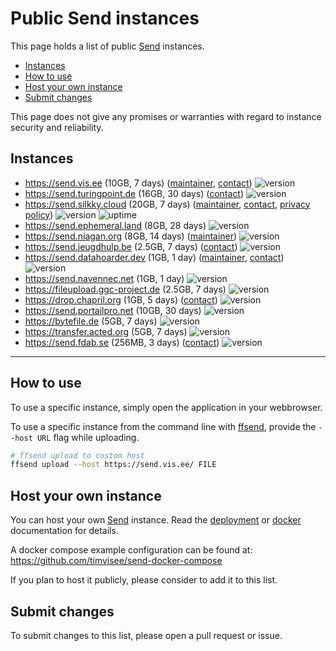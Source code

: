 # Public Send instances
This page holds a list of public [Send][send] instances.

- [Instances](#instances)
- [How to use](#how-to-use)
- [Host your own instance](#host-your-own-instance)
- [Submit changes](#submit-changes)

This page does not give any promises or warranties with regard to instance
security and reliability.

## Instances

- https://send.vis.ee (10GB, 7 days) ([maintainer](https://github.com/timvisee), [contact](https://timvisee.com/contact))
  ![version](https://img.shields.io/badge/dynamic/json?label=version&query=version&url=https://send.vis.ee/__version__)
- https://send.turingpoint.de (16GB, 30 days) ([contact](https://turingpoint.de/en/company/contact/))
  ![version](https://img.shields.io/badge/dynamic/json?label=version&query=version&url=https://send.turingpoint.de/__version__)
- https://send.silkky.cloud (20GB, 7 days) ([maintainer](https://github.com/silkkycloud), [contact](https://www.silkky.cloud/contact), [privacy policy](https://www.silkky.cloud/privacy))
  ![version](https://img.shields.io/badge/dynamic/json?label=version&query=version&url=https://send.silkky.cloud/__version__) ![uptime](https://img.shields.io/uptimerobot/status/m788305741-3c46d730432b911283507995)
- https://send.ephemeral.land (8GB, 28 days)
  ![version](https://img.shields.io/badge/dynamic/json?label=version&query=version&url=https://send.ephemeral.land/__version__)
- https://send.niagan.org (8GB, 14 days) ([maintainer](https://github.com/atilleh))
  ![version](https://img.shields.io/badge/dynamic/json?label=version&query=version&url=https://send.niagan.org/__version__)
- https://send.jeugdhulp.be (2.5GB, 7 days) ([contact](https://www.jeugdhulp.be/contact))
  ![version](https://img.shields.io/badge/dynamic/json?label=version&query=version&url=https://send.jeugdhulp.be/__version__)
- https://send.datahoarder.dev (1GB, 1 day) ([maintainer](https://github.com/whalehub), [contact](mailto:admin@datahoarder.dev))
  ![version](https://img.shields.io/badge/dynamic/json?label=version&query=version&url=https://send.datahoarder.dev/__version__)
- https://send.navennec.net (1GB, 1 day)
  ![version](https://img.shields.io/badge/dynamic/json?label=version&query=version&url=https://send.navennec.net/__version__)
- https://fileupload.ggc-project.de (2.5GB, 7 days)
  ![version](https://img.shields.io/badge/dynamic/json?label=version&query=version&url=https://fileupload.ggc-project.de/__version__)
- https://drop.chapril.org (1GB, 5 days) ([contact](https://www.chapril.org/contact.html))
  ![version](https://img.shields.io/badge/dynamic/json?label=version&query=version&url=https://drop.chapril.org/__version__)
- https://send.portailpro.net (10GB, 30 days)
  ![version](https://img.shields.io/badge/dynamic/json?label=version&query=version&url=https://send.portailpro.net/__version__)
- https://bytefile.de (5GB, 7 days)
  ![version](https://img.shields.io/badge/dynamic/json?label=version&query=version&url=https://bytefile.de/__version__)
- https://transfer.acted.org (5GB, 7 days)
  ![version](https://img.shields.io/badge/dynamic/json?label=version&query=version&url=https://transfer.acted.org/__version__)
- https://send.fdab.se (256MB, 3 days) ([contact](https://www.fdab.se/kontakt/))
  ![version](https://img.shields.io/badge/dynamic/json?label=version&query=version&url=https://send.fdab.se/__version__)

---

## How to use

To use a specific instance, simply open the application in your webbrowser.

To use a specific instance from the command line with [ffsend][ffsend], provide
the `--host URL` flag while uploading.

```bash
# ffsend upload to custom host
ffsend upload --host https://send.vis.ee/ FILE
```

## Host your own instance

You can host your own [Send][send] instance. Read the
[deployment](https://github.com/timvisee/send#deployment) or [docker](https://github.com/timvisee/send/blob/master/docs/docker.md) documentation for details.

A docker compose example configuration can be found at:
https://github.com/timvisee/send-docker-compose

If you plan to host it publicly, please consider to add it to this list.

## Submit changes

To submit changes to this list, please open a pull request or issue.

[send]: https://github.com/timvisee/send
[ffsend]: https://github.com/timvisee/ffsend
